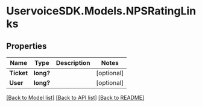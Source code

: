 # UservoiceSDK.Models.NPSRatingLinks
## Properties

Name | Type | Description | Notes
------------ | ------------- | ------------- | -------------
**Ticket** | **long?** |  | [optional] 
**User** | **long?** |  | [optional] 

[[Back to Model list]](../README.md#documentation-for-models) [[Back to API list]](../README.md#documentation-for-api-endpoints) [[Back to README]](../README.md)

